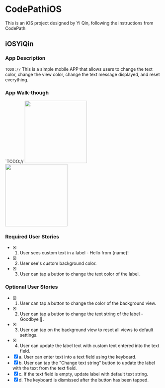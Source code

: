# CodePathiOS
This is an iOS project designed by Yi Qin, following the instructions from CodePath
## iOSYiQin

### App Description
`TODO://` This is a simple mobile APP that allows users to change the text color, change the view color, change the text 
message displayed, and reset everything.

### App Walk-though
`TODO:// 
<img src="http://recordit.co/T0hahYft74" width=200 /><br>
<img src="http://recordit.co/b2IybYKsjo" width=200 /><br>

### Required User Stories
- [x] 1. User sees custom text in a label - Hello from {name}!
- [x] 2. User see's custom background color.
- [x] 3. User can tap a button to change the text color of the label.

### Optional User Stories
- [x] 1. User can tap a button to change the color of the background view.
- [x] 2. User can tap a button to change the text string of the label - Goodbye 👋.
- [x] 3. User can tap on the background view to reset all views to default settings.
- [x] 4. User can update the label text with custom text entered into the text field.
- [x] a. User can enter text into a text field using the keyboard.
- [x] b. User can tap the "Change text string" button to update the label with the text from the text field.
- [x] c. If the text field is empty, update label with default text string.
- [x] d. The keyboard is dismissed after the button has been tapped.
